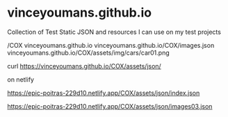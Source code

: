 # vinceyoumans.github.io

Collection of Test Static JSON and resources I can use on my test projects


/COX
vinceyoumans.github.io
vinceyoumans.github.io/COX/images.json
vinceyoumans.github.io/COX/assets/img/cars/car01.png

curl https://vinceyoumans.github.io/COX/assets/json/



on netlify

https://epic-poitras-229d10.netlify.app/COX/assets/json/index.json



https://epic-poitras-229d10.netlify.app/COX/assets/json/images03.json




